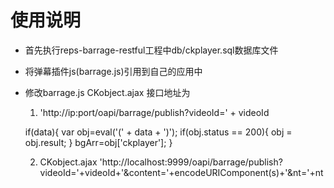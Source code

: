 # 使用说明
- 首先执行reps-barrage-restful工程中db/ckplayer.sql数据库文件

- 将弹幕插件js(barrage.js)引用到自己的应用中

- 修改barrage.js CKobject.ajax 接口地址为
    1. 'http://ip:port/oapi/barrage/publish?videoId=' + videoId

    if(data){
	    var obj=eval('(' + data + ')');
        if(obj.status == 200){
            obj = obj.result;
        }
        bgArr=obj['ckplayer'];
    }

    2. CKobject.ajax 'http://localhost:9999/oapi/barrage/publish?videoId='+videoId+'&content='+encodeURIComponent(s)+'&nt='+nt


